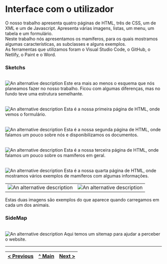 ﻿# Interface com o utilizador

O nosso trabalho apresenta quatro páginas de HTML, três de CSS, um de XML e um de Javascript. Apresenta várias imagens, listas, um menu, um tabela e um formulário.</br>
Neste trabalho nós apresentamos os mamíferos, para os quais mostramos algumas características, as subclasses e alguns exemplos.</br>
As ferramentas que utilizamos foram o Visual Studio Code, o GitHub, o Netlify, o Paint e o Word.

### Sketchs

| | |
:---: | :---:
![An alternative description](Imagens/Sketch.png)
Este era mais ao menos o esquema que nós planeamos fazer no nosso trabalho. Ficou com algumas diferenças, mas no fundo teve uma estrutura semelhante.

| | |
:---: | :---:
![An alternative description](Imagens/1.PNG)
Esta é a nossa primeira página de HTML, onde vemos o formulário.

| | |
:---: | :---:
![An alternative description](Imagens/2.PNG)
Esta é a nossa segunda página de HTML, onde falamos um pouco sobre nós e disponibilizamos os documentos.

| | |
:---: | :---:
![An alternative description](Imagens/3.PNG)
Esta é a nossa terceira página de HTML, onde falamos um pouco sobre os mamíferos em geral.

| | |
:---: | :---:
![An alternative description](Imagens/4.PNG)
Esta é a nossa quarta página de HTML, onde mostramos vários exemplos de mamíferos com algumas informações.

| | |
:---: | :---:
![An alternative description](Imagens/5.PNG) | ![An alternative description](Imagens/6.PNG)

Estas duas imagens são exemplos do que aparece quando carregamos em cada um dos animais.

### SideMap

| | |
:---: | :---:
![An alternative description](Imagens/Sitemap.PNG)
Aqui temos um sitemap para ajudar a perceber o website.

---
[< Previous](Relatório1.md) | [^ Main](../../../) | [Next >](Relatório3.md)
:--- | :---: | ---: 